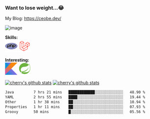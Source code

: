 ### Want to lose weight...😂

My Blog: https://ceobe.dev/

![image](https://github.com/cr-lgl/cr-lgl/blob/master/image.jpeg?raw=true)

**Skills:**  
<img height="40" src="https://raw.githubusercontent.com/github/explore/80688e429a7d4ef2fca1e82350fe8e3517d3494d/topics/php/php.png">
<img height="40" src="https://raw.githubusercontent.com/github/explore/5c058a388828bb5fde0bcafd4bc867b5bb3f26f3/topics/laravel/laravel.png">

**Interesting:**  
<img height="40" src="https://raw.githubusercontent.com/github/explore/80688e429a7d4ef2fca1e82350fe8e3517d3494d/topics/kotlin/kotlin.png">
<img height="40" src="https://raw.githubusercontent.com/github/explore/80688e429a7d4ef2fca1e82350fe8e3517d3494d/topics/spring-boot/spring-boot.png">

[![cherry's github stats](https://github-readme-stats.vercel.app/api?username=cr-lgl)](https://github.com/anuraghazra/github-readme-stats)
[![cherry's github stats](https://github-readme-stats.vercel.app/api/top-langs/?username=cr-lgl&layout=compact)](https://github.com/anuraghazra/github-readme-stats)

<!--START_SECTION:waka-->
```text
Java         7 hrs 21 mins   ████████████░░░░░░░░░░░░░   48.90 % 
YAML         2 hrs 55 mins   ████░░░░░░░░░░░░░░░░░░░░░   19.44 % 
Other        1 hr 38 mins    ██░░░░░░░░░░░░░░░░░░░░░░░   10.94 % 
Properties   1 hr 11 mins    ██░░░░░░░░░░░░░░░░░░░░░░░   07.93 % 
Groovy       50 mins         █░░░░░░░░░░░░░░░░░░░░░░░░   05.56 %
```
<!--END_SECTION:waka-->
